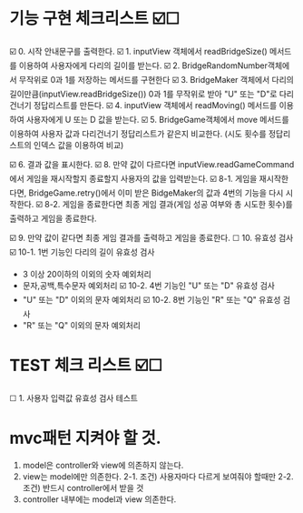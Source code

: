 # 기능 구현 체크리스트 ☑️☐
☑️ 0. 시작 안내문구를 출력한다.
☑️ 1. inputView 객체에서 readBridgeSize() 메서드를 이용하여 사용자에게 다리의 길이를 받는다.
☑️ 2. BridgeRandomNumber객체에서 무작위로 0과 1를 저장하는 메서드를 구현한다
☑️ 3. BridgeMaker 객체에서 다리의 길이만큼(inputView.readBridgeSize()) 0과 1를 무작위로 받아 "U" 또는 "D"로 다리건너기 정답리스트를 만든다.
☑️ 4. inputView 객체에서 readMoving() 메서드를 이용하여 사용자에게 U 또는 D 값을 받는다.
☑️ 5. BridgeGame객체에서 move 메서드를 이용하여 사용자 값과 다리건너기 정답리스트가 같은지 비교한다. (시도 횟수를 정답리스트의 인덱스 값을 이용하여 비교)

☑️ 6. 결과 값을 표시한다.
☑️ 8. 만약 값이 다르다면 inputView.readGameCommand에서 게임을 재시작할지 종료할지 사용자의 값을 입력받는다.
☑️ 8-1. 게임을 재시작한다면, BridgeGame.retry()에서 이미 받은 BidgeMaker의 값과 4번의 기능을 다시 시작한다.
☑️ 8-2. 게임을 종료한다면 최종 게임 결과(게임 성공 여부와 총 시도한 횟수)를 출력하고 게임을 종료한다.

☑️ 9. 만약 값이 같다면 최종 게임 결과를 출력하고 게임을 종료한다.
☐ 10. 유효성 검사
☑️ 10-1. 1번 기능인 다리의 길이 유효성 검사
- 3 이상 20이하의 이외의 숫자 예외처리
- 문자,공백,특수문자 예외처리
☑️ 10-2. 4번 기능인 "U" 또는 "D" 유효성 검사
- "U" 또는 "D" 이외의 문자 예외처리
☑️ 10-2. 8번 기능인 "R" 또는 "Q" 유효성 검사
- "R" 또는 "Q" 이외의 문자 예외처리

# TEST 체크 리스트 ☑️☐

☐ 1. 사용자 입력값 유효성 검사 테스트




# mvc패턴 지켜야 할 것.
1. model은 controller와 view에 의존하지 않는다.
2. view는 model에만 의존한다.
2-1. 조건) 사용자마다 다르게 보여줘야 할때만
2-2. 조건) 반드시 controller에서 받을 것
3. controller 내부에는 model과 view 의존한다.



